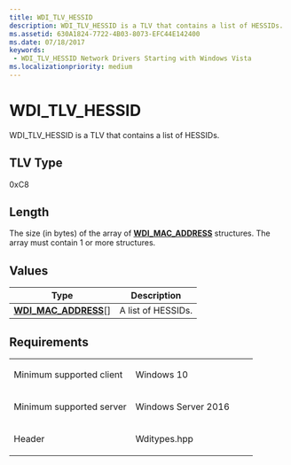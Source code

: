 ```yaml
---
title: WDI_TLV_HESSID
description: WDI_TLV_HESSID is a TLV that contains a list of HESSIDs.
ms.assetid: 630A1824-7722-4B03-8073-EFC44E142400
ms.date: 07/18/2017
keywords:
 - WDI_TLV_HESSID Network Drivers Starting with Windows Vista
ms.localizationpriority: medium
---
```


# WDI\_TLV\_HESSID


WDI\_TLV\_HESSID is a TLV that contains a list of HESSIDs.

## TLV Type


0xC8

## Length


The size (in bytes) of the array of [**WDI\_MAC\_ADDRESS**](https://docs.microsoft.com/windows-hardware/drivers/ddi/dot11wdi/ns-dot11wdi-_wdi_mac_address) structures. The array must contain 1 or more structures.

## Values


| Type                                                  | Description        |
|-------------------------------------------------------|--------------------|
| [**WDI\_MAC\_ADDRESS**](https://docs.microsoft.com/windows-hardware/drivers/ddi/dot11wdi/ns-dot11wdi-_wdi_mac_address)\[\] | A list of HESSIDs. |

 

Requirements
------------

<table>
<colgroup>
<col width="50%" />
<col width="50%" />
</colgroup>
<tbody>
<tr class="odd">
<td><p>Minimum supported client</p></td>
<td><p>Windows 10</p></td>
</tr>
<tr class="even">
<td><p>Minimum supported server</p></td>
<td><p>Windows Server 2016</p></td>
</tr>
<tr class="odd">
<td><p>Header</p></td>
<td>Wditypes.hpp</td>
</tr>
</tbody>
</table>

 

 




